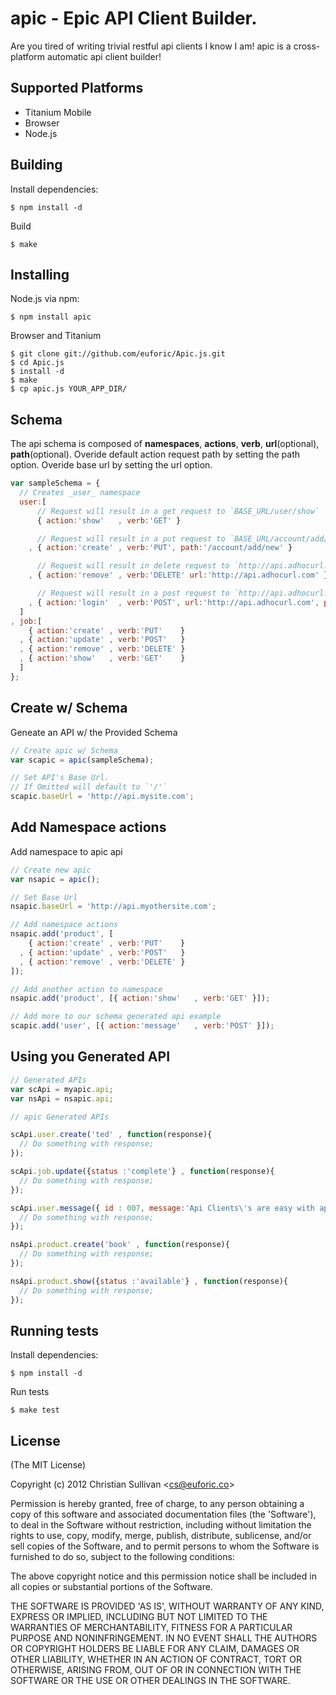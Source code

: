 # apic - Epic API Client Builder.
  Are you tired of writing trivial restful api clients I know I am! apic is a cross-platform automatic api client builder!

## Supported Platforms
  - Titanium Mobile
  - Browser
  - Node.js

## Building

  Install dependencies:

    $ npm install -d

  Build

    $ make

## Installing

  Node.js via npm:

    $ npm install apic

  Browser and Titanium

    $ git clone git://github.com/euforic/Apic.js.git
    $ cd Apic.js
    $ install -d
    $ make
    $ cp apic.js YOUR_APP_DIR/

## Schema
The api schema is composed of __namespaces__, __actions__, __verb__, __url__(optional), __path__(optional).
Overide default action request path by setting the path option.
Overide base url by setting the url option.

```js
var sampleSchema = {
  // Creates _user_ namespace
  user:[
      // Request will result in a get request to `BASE_URL/user/show`
      { action:'show'   , verb:'GET' }

      // Request will result in a put request to `BASE_URL/account/add/new`
    , { action:'create' , verb:'PUT', path:'/account/add/new' }

      // Request will result in delete request to `http://api.adhocurl.com/remove`
    , { action:'remove' , verb:'DELETE' url:'http://api.adhocurl.com' }

      // Request will result in a post request to `http://api.adhocurl.com/member/auth`
    , { action:'login'  , verb:'POST', url:'http://api.adhocurl.com', path:'/member/auth' }
  ]
, job:[
    { action:'create' , verb:'PUT'    }
  , { action:'update' , verb:'POST'   }
  , { action:'remove' , verb:'DELETE' }
  , { action:'show'   , verb:'GET'    }
  ]
};
```

## Create w/ Schema
Geneate an API w/ the Provided Schema

```js
// Create apic w/ Schema
var scapic = apic(sampleSchema);

// Set API's Base Url.
// If Omitted will default to `'/'`
scapic.baseUrl = 'http://api.mysite.com';
```

## Add Namespace actions
Add namespace to apic api

```js
// Create new apic
var nsapic = apic();

// Set Base Url
nsapic.baseUrl = 'http://api.myothersite.com';

// Add namespace actions
nsapic.add('product', [
    { action:'create' , verb:'PUT'    }
  , { action:'update' , verb:'POST'   }
  , { action:'remove' , verb:'DELETE' }
]);

// Add another action to namespace
nsapic.add('product', [{ action:'show'   , verb:'GET' }]);

// Add more to our schema generated api example
scapic.add('user', [{ action:'message'   , verb:'POST' }]);
```

## Using you Generated API
```js
// Generated APIs
var scApi = myapic.api;
var nsApi = nsapic.api;

// apic Generated APIs

scApi.user.create('ted' , function(response){
  // Do something with response;
});

scApi.job.update({status :'complete'} , function(response){
  // Do something with response;
});

scApi.user.message({ id : 007, message:'Api Clients\'s are easy with apic'} , function(response){
  // Do something with response;
});

nsApi.product.create('book' , function(response){
  // Do something with response;
});

nsApi.product.show({status :'available'} , function(response){
  // Do something with response;
});
```

## Running tests

  Install dependencies:

    $ npm install -d

  Run tests

    $ make test

## License

(The MIT License)

Copyright (c) 2012 Christian Sullivan &lt;cs@euforic.co&gt;

Permission is hereby granted, free of charge, to any person obtaining
a copy of this software and associated documentation files (the
'Software'), to deal in the Software without restriction, including
without limitation the rights to use, copy, modify, merge, publish,
distribute, sublicense, and/or sell copies of the Software, and to
permit persons to whom the Software is furnished to do so, subject to
the following conditions:

The above copyright notice and this permission notice shall be
included in all copies or substantial portions of the Software.

THE SOFTWARE IS PROVIDED 'AS IS', WITHOUT WARRANTY OF ANY KIND,
EXPRESS OR IMPLIED, INCLUDING BUT NOT LIMITED TO THE WARRANTIES OF
MERCHANTABILITY, FITNESS FOR A PARTICULAR PURPOSE AND NONINFRINGEMENT.
IN NO EVENT SHALL THE AUTHORS OR COPYRIGHT HOLDERS BE LIABLE FOR ANY
CLAIM, DAMAGES OR OTHER LIABILITY, WHETHER IN AN ACTION OF CONTRACT,
TORT OR OTHERWISE, ARISING FROM, OUT OF OR IN CONNECTION WITH THE
SOFTWARE OR THE USE OR OTHER DEALINGS IN THE SOFTWARE.